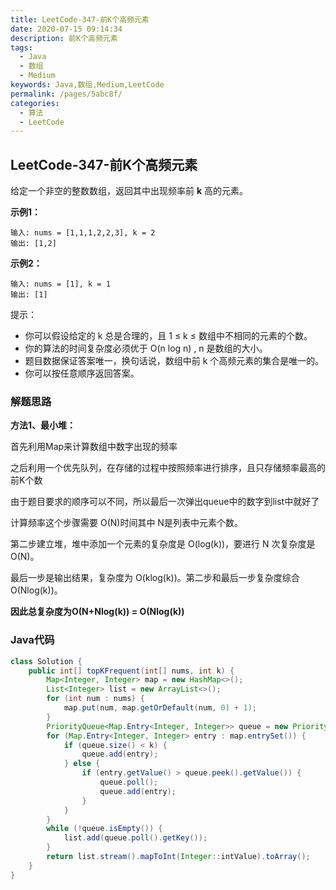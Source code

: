```yaml
---
title: LeetCode-347-前K个高频元素
date: 2020-07-15 09:14:34
description: 前K个高频元素
tags: 
  - Java
  - 数组
  - Medium
keywords: Java,数组,Medium,LeetCode
permalink: /pages/5abc8f/
categories: 
  - 算法
  - LeetCode
---
```


## LeetCode-347-前K个高频元素

给定一个非空的整数数组，返回其中出现频率前 **k** 高的元素。

<!--more-->

**示例1：**

```
输入: nums = [1,1,1,2,2,3], k = 2
输出: [1,2]
```

**示例2：**

```
输入: nums = [1], k = 1
输出: [1]
```

提示：

- 你可以假设给定的 k 总是合理的，且 1 ≤ k ≤ 数组中不相同的元素的个数。
- 你的算法的时间复杂度必须优于 O(n log n) , n 是数组的大小。
- 题目数据保证答案唯一，换句话说，数组中前 k 个高频元素的集合是唯一的。
- 你可以按任意顺序返回答案。

### 解题思路

**方法1、最小堆：**

首先利用Map来计算数组中数字出现的频率

之后利用一个优先队列，在存储的过程中按照频率进行排序，且只存储频率最高的前K个数

由于题目要求的顺序可以不同，所以最后一次弹出queue中的数字到list中就好了

计算频率这个步骤需要 O(N)时间其中 N是列表中元素个数。

第二步建立堆，堆中添加一个元素的复杂度是 O(log(k))，要进行 N 次复杂度是 O(N)。

最后一步是输出结果，复杂度为 O(klog(k))。第二步和最后一步复杂度综合O(Nlog(k))。

**因此总复杂度为O(N+Nlog(k)) = O(Nlog(k))**

### Java代码


```java
class Solution {
    public int[] topKFrequent(int[] nums, int k) {
        Map<Integer, Integer> map = new HashMap<>();
        List<Integer> list = new ArrayList<>();
        for (int num : nums) {
            map.put(num, map.getOrDefault(num, 0) + 1);
        }
        PriorityQueue<Map.Entry<Integer, Integer>> queue = new PriorityQueue<>((v1, v2) -> v1.getValue() - v2.getValue());
        for (Map.Entry<Integer, Integer> entry : map.entrySet()) {
            if (queue.size() < k) {
                queue.add(entry);
            } else {
                if (entry.getValue() > queue.peek().getValue()) {
                    queue.poll();
                    queue.add(entry);
                }
            }
        }
        while (!queue.isEmpty()) {
            list.add(queue.poll().getKey());
        }
        return list.stream().mapToInt(Integer::intValue).toArray();
    }
}
```



